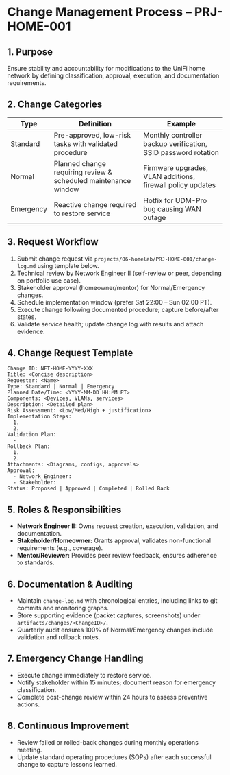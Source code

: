 # Change Management Process – PRJ-HOME-001

## 1. Purpose
Ensure stability and accountability for modifications to the UniFi home network by defining classification, approval, execution, and documentation requirements.

## 2. Change Categories
| Type | Definition | Example |
| --- | --- | --- |
| Standard | Pre-approved, low-risk tasks with validated procedure | Monthly controller backup verification, SSID password rotation |
| Normal | Planned change requiring review & scheduled maintenance window | Firmware upgrades, VLAN additions, firewall policy updates |
| Emergency | Reactive change required to restore service | Hotfix for UDM-Pro bug causing WAN outage |

## 3. Request Workflow
1. Submit change request via `projects/06-homelab/PRJ-HOME-001/change-log.md` using template below.
2. Technical review by Network Engineer II (self-review or peer, depending on portfolio use case).
3. Stakeholder approval (homeowner/mentor) for Normal/Emergency changes.
4. Schedule implementation window (prefer Sat 22:00 – Sun 02:00 PT).
5. Execute change following documented procedure; capture before/after states.
6. Validate service health; update change log with results and attach evidence.

## 4. Change Request Template
```
Change ID: NET-HOME-YYYY-XXX
Title: <Concise description>
Requester: <Name>
Type: Standard | Normal | Emergency
Planned Date/Time: <YYYY-MM-DD HH:MM PT>
Components: <Devices, VLANs, services>
Description: <Detailed plan>
Risk Assessment: <Low/Med/High + justification>
Implementation Steps:
  1.
  2.
Validation Plan:
  -
Rollback Plan:
  1.
  2.
Attachments: <Diagrams, configs, approvals>
Approval:
  - Network Engineer:
  - Stakeholder:
Status: Proposed | Approved | Completed | Rolled Back
```

## 5. Roles & Responsibilities
- **Network Engineer II:** Owns request creation, execution, validation, and documentation.
- **Stakeholder/Homeowner:** Grants approval, validates non-functional requirements (e.g., coverage).
- **Mentor/Reviewer:** Provides peer review feedback, ensures adherence to standards.

## 6. Documentation & Auditing
- Maintain `change-log.md` with chronological entries, including links to git commits and monitoring graphs.
- Store supporting evidence (packet captures, screenshots) under `artifacts/changes/<ChangeID>/`.
- Quarterly audit ensures 100% of Normal/Emergency changes include validation and rollback notes.

## 7. Emergency Change Handling
- Execute change immediately to restore service.
- Notify stakeholder within 15 minutes; document reason for emergency classification.
- Complete post-change review within 24 hours to assess preventive actions.

## 8. Continuous Improvement
- Review failed or rolled-back changes during monthly operations meeting.
- Update standard operating procedures (SOPs) after each successful change to capture lessons learned.

